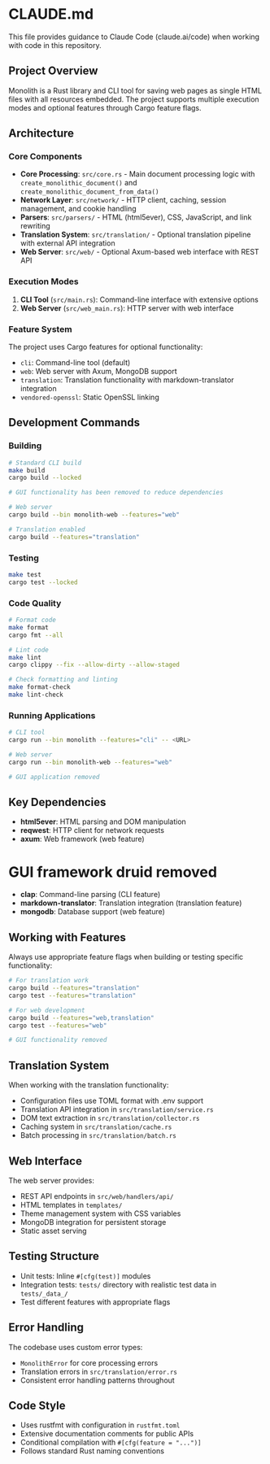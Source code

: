 # CLAUDE.md

This file provides guidance to Claude Code (claude.ai/code) when working with code in this repository.

## Project Overview

Monolith is a Rust library and CLI tool for saving web pages as single HTML files with all resources embedded. The project supports multiple execution modes and optional features through Cargo feature flags.

## Architecture

### Core Components

- **Core Processing**: `src/core.rs` - Main document processing logic with `create_monolithic_document()` and `create_monolithic_document_from_data()`
- **Network Layer**: `src/network/` - HTTP client, caching, session management, and cookie handling
- **Parsers**: `src/parsers/` - HTML (html5ever), CSS, JavaScript, and link rewriting
- **Translation System**: `src/translation/` - Optional translation pipeline with external API integration
- **Web Server**: `src/web/` - Optional Axum-based web interface with REST API

### Execution Modes

1. **CLI Tool** (`src/main.rs`): Command-line interface with extensive options
2. **Web Server** (`src/web_main.rs`): HTTP server with web interface

### Feature System

The project uses Cargo features for optional functionality:

- `cli`: Command-line tool (default)
- `web`: Web server with Axum, MongoDB support
- `translation`: Translation functionality with markdown-translator integration
- `vendored-openssl`: Static OpenSSL linking

## Development Commands

### Building
```bash
# Standard CLI build
make build
cargo build --locked

# GUI functionality has been removed to reduce dependencies

# Web server
cargo build --bin monolith-web --features="web"

# Translation enabled
cargo build --features="translation"
```

### Testing
```bash
make test
cargo test --locked
```

### Code Quality
```bash
# Format code
make format
cargo fmt --all

# Lint code  
make lint
cargo clippy --fix --allow-dirty --allow-staged

# Check formatting and linting
make format-check
make lint-check
```

### Running Applications
```bash
# CLI tool
cargo run --bin monolith --features="cli" -- <URL>

# Web server
cargo run --bin monolith-web --features="web"

# GUI application removed
```

## Key Dependencies

- **html5ever**: HTML parsing and DOM manipulation
- **reqwest**: HTTP client for network requests
- **axum**: Web framework (web feature)
# GUI framework druid removed
- **clap**: Command-line parsing (CLI feature)
- **markdown-translator**: Translation integration (translation feature)
- **mongodb**: Database support (web feature)

## Working with Features

Always use appropriate feature flags when building or testing specific functionality:

```bash
# For translation work
cargo build --features="translation"
cargo test --features="translation"

# For web development  
cargo build --features="web,translation"
cargo test --features="web"

# GUI functionality removed
```

## Translation System

When working with the translation functionality:

- Configuration files use TOML format with .env support
- Translation API integration in `src/translation/service.rs`
- DOM text extraction in `src/translation/collector.rs`
- Caching system in `src/translation/cache.rs`
- Batch processing in `src/translation/batch.rs`

## Web Interface

The web server provides:

- REST API endpoints in `src/web/handlers/api/`
- HTML templates in `templates/`
- Theme management system with CSS variables
- MongoDB integration for persistent storage
- Static asset serving

## Testing Structure

- Unit tests: Inline `#[cfg(test)]` modules
- Integration tests: `tests/` directory with realistic test data in `tests/_data_/`
- Test different features with appropriate flags

## Error Handling

The codebase uses custom error types:
- `MonolithError` for core processing errors
- Translation errors in `src/translation/error.rs`
- Consistent error handling patterns throughout

## Code Style

- Uses rustfmt with configuration in `rustfmt.toml`
- Extensive documentation comments for public APIs
- Conditional compilation with `#[cfg(feature = "...")]`
- Follows standard Rust naming conventions